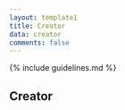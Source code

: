 ```yaml
---
layout: template1
title: Creator
data: creator
comments: false
---
```


{% include guidelines.md %}

## Creator
